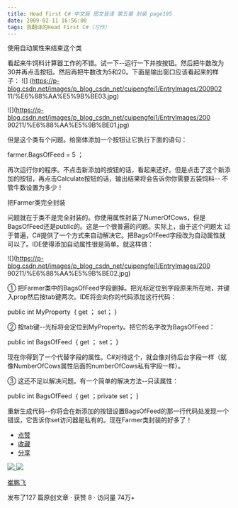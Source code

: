 ```yaml
---
title: Head First C# 中文版 图文皆译 第五章 封装 page195
date: 2009-02-11 16:56:00
tags: 我翻译的Head First C#（习作）
---
```

使用自动属性来结束这个类

看起来牛饲料计算器工作的不错。试一下--运行一下并按按钮。然后把牛数改为30并再点击按钮。然后再把牛数改为5和20。下面是输出窗口应该看起来的样子： ![]
(https://p-blog.csdn.net/images/p_blog_csdn_net/cuipengfei1/EntryImages/200902
11/%E6%88%AA%E5%9B%BE03.jpg)

![](https://p-blog.csdn.net/images/p_blog_csdn_net/cuipengfei1/EntryImages/200
90211/%E6%88%AA%E5%9B%BE01.jpg)

但是这个类有个问题。给窗体添加一个按钮让它执行下面的语句：

farmer.BagsOfFeed = 5  ；

再次运行你的程序。不点击新添加的按钮的话，看起来还好。但是点击了这个新添加的按钮，再点击Calculate按钮的话，输出结果将会告诉你你需要五袋饲料--
不管牛数设置为多少！

把Farmer类完全封装

问题就在于类不是完全封装的。你使用属性封装了NumerOfCows，但是BagsOfFeed还是public的。这是一个很普遍的问题。实际上，由于这个问题太
过于普遍，C#提供了一个方式来自动解决它。把BagsOfFeed字段改为自动属性就可以了。IDE使得添加自动属性很是简单。就这样做：

![](https://p-blog.csdn.net/images/p_blog_csdn_net/cuipengfei1/EntryImages/200
90211/%E6%88%AA%E5%9B%BE02.jpg)

①  把Farmer类中的BagsOfFeed字段删掉。把光标定位到字段原来所在地，并键入prop然后按tab键两次。IDE将会向你的代码添加这行代码：

public int MyProperty  { get  ； set； }

②  按tab键--光标将会定位到MyProperty。把它的名字改为BagsOfFeed：

public int BagsOfFeed  { get  ； set； }

现在你得到了一个代替字段的属性。C#对待这个，就会像对待后台字段一样（就像NumberOfCows属性后面的numberOfCows私有字段一样）。

③  这还不足以解决问题。有一个简单的解决方法--只读属性：

public int BagsOfFeed  { get  ；private set； }

重新生成代码--你将会在新添加的按钮设置BagsOfFeed的那一行代码处发现一个错误，它告诉你set访问器是私有的。现在Farmer类封装的好多了！

  * [ 点赞  ](javascript:;)
  * [ 收藏  ](javascript:;)
  * [ 分享 ](javascript:;)

[ ![](https://profile.csdnimg.cn/5/2/5/3_cuipengfei1)
![](https://g.csdnimg.cn/static/user-reg-year/1x/11.png)
](https://blog.csdn.net/cuipengfei1)

[ 崔鹏飞 ](https://blog.csdn.net/cuipengfei1)

发布了127 篇原创文章  ·  获赞 8  ·  访问量 74万+

